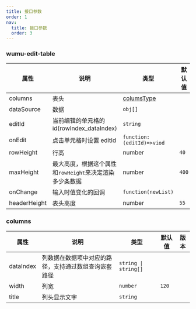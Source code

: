 ```yaml
---
title: 接口参数
order: 1
nav:
  title: 接口参数
  order: 3
---
```


### wumu-edit-table

| 属性         | 说明                                                    | 类型                          | 默认值 | 版本 |
| ------------ | ------------------------------------------------------- | ----------------------------- | ------ | ---- |
| columns      | 表头                                                    | [columsType](#columns)        |
| dataSource   | 数据                                                    | `obj[]`                       |
| editId       | 当前编辑的单元格的 id(rowIndex_dataIndex)               | `string`                      |
| onEdit       | 点击单元格时设置 editId                                 | `function:(editId)=>viod`     |
| rowHeight    | 行高                                                    | number                        | `40`   |
| maxHeight    | 最大高度，根据这个属性和`rowHeight`来决定渲染多少条数据 | number                        | `400`  |
| onChange     | 输入时值变化的回调                                      | <code>function(newList)<code> |
| headerHeight | 表头高度                                                | number                        | `55`   |

### columns

| 属性      | 说明                                                 | 类型                               | 默认值 | 版本 |
| --------- | ---------------------------------------------------- | ---------------------------------- | ------ | ---- |
| dataIndex | 列数据在数据项中对应的路径，支持通过数组查询嵌套路径 | <code>string &#124; string[]<code> |
| width     | 列宽                                                 | `number`                           | `120`  |
| title     | 列头显示文字                                         | `string`                           |
